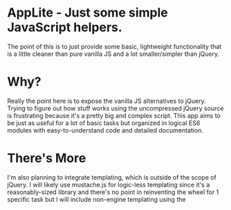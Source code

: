# AppLite - Just some simple JavaScript helpers. 
The point of this is to just provide some basic, lightweight functionality that
is a little cleaner than pure vanilla JS and a lot smaller/simpler than jQuery. 

# Why? 
Really the point here is to expose the vanilla JS alternatives to jQuery. 
Trying to figure out how stuff works using the uncompressed jQuery source is
frustrating because it's a pretty big and complex script. This app aims to be
just as useful for a lot of basic tasks but organized in logical ES6 modules
with easy-to-understand code and detailed documentation. 

# There's More
I'm also planning to integrate templating, which is outside of the scope of jQuery. 
I will likely use mustache.js for logic-less templating since it's a reasonably-sized
library and there's no point in reinventing the wheel for 1 specific task but I will
include non-engine templating using the <template> tag and node cloning. 

# Classes and Helpers
This app is organized into 4 categories: app, classes, helpers and custom. 

**App** - This is the root module that starts the chain of module imports. The basic document-level
event listeners and "onload" listener for the body are here. 

**Classes** - The classes for this app are organized like a C# library of classes. Since JavaScript classes
are just syntactical sugar (for the most part) these are utilized mostly for readability and organization. 
All classes represent _reusable_ types that make the most sense for multiple instances on a single app/page/website. 
These are things you'll instantiate over and over and utilize a lot. 

**Helpers** - The helper modules do not use the JS class syntax. These represent objects and functions that only really need
to be instantiated once and don't require a class/factory pattern. These objects and functions are intended to simplify access 
to fields and methods on classes that might be a little verbose or inconvenient otherwise. If you want to obsess over performance, bundle and minify this app for production. The code is verbose and descriptive intentionally to help newer developers understand what's happening in the code. 

**Custom** - The custom prefix denotes a helper that is unique to an individual's implementation of the app. While you might use
all the other classes and helpers without modifying any of the code, you'll almost definitely modify __custom_events.js__ since
those are the event handlers that make things happen on your page. The __app.js__ file technically belongs to this category as well. 

# Current Features (Update 2021-06-01)

* **AJAX/XHR Helper & Request Class** - This helper/class combo provides some convenient GET/POST functionality using promises. 
* **Benchmark Class** - This is a very simple class for using performance.now() to test your script's execution time in ms.
* **UI Helper with Modal Window** - Basic implementation of HTML-based alerts, warnings, text entry & confirm yes/no diaglogues. 
* **Basic Template Rendering** - Load dynamic or static JSON and/or templates or partials & render them to the page using mustache.js. 
* **Basic Event Delegation** - Add functions to custom_events.js based on trigger category & they're automatically "wired" via data attributes. 
* **Basic 2-way Binding** - Extending the data context concept, setup Models and Views that are "Bound" to eachother & listen for/send updates. 

All helpers and most classes are optional so you could slim down this build to suit your needs. Only templates and bindings rely on mustache.js so you can really slim down the build by excluding those. 

# To-Do List:  

* Advance the binding funtionality to allow for more complex view senders (e.g. convert <select> control into array, etc.)
* Cleanup dependencies to make customization easier and more intuitive. 
* Add more documentation to maximize readability. 
* Add more thorough examples and demos. 

